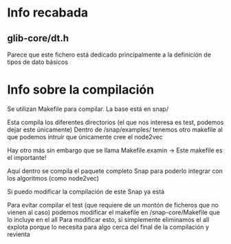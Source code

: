 # Info recabada

## glib-core/dt.h

Parece que este fichero está dedicado principalmente a la definición de tipos de dato básicos


# Info sobre la compilación

Se utilizan Makefile para compilar.
La base está en snap/

Esta compila los diferentes directorios (el que nos interesa es test, podemos dejar este únicamente)
Dentro de /snap/examples/ tenemos otro makefile al que podemos intruír que únicamente cree el node2vec

Hay otro más sin embargo que se llama Makefile.examin ->
Este makefile es el importante!

Aquí dentro se compila el paquete completo Snap para poderlo integrar con los algoritmos (como node2vec)

Si puedo modificar la compilación de este Snap ya está


Para evitar compilar el test (que requiere de un montón de ficheros que no vienen al caso) podemos modificar el makefile en
/snap-core/Makefile que lo incluye en el all
Para modificar esto, si simplemente eliminamos el all explota porque lo necesita para algo cerca del final de la compilación y revienta